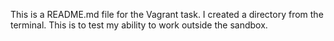 This is a README.md file for the Vagrant task. I created a directory from the terminal. This is to test my ability to work outside the sandbox.